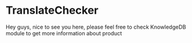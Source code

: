 # TranslateChecker

Hey  guys, nice to see you here, please  feel free to check KnowledgeDB module to get more information about product
